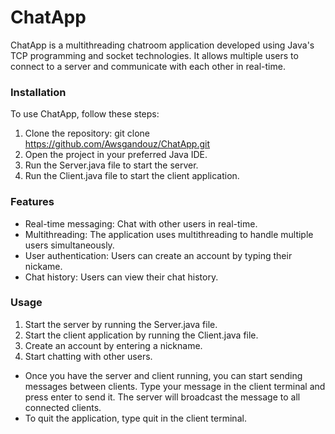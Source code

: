 # ChatApp
ChatApp is a multithreading chatroom application developed using Java's TCP programming and socket technologies. It allows multiple users to connect to a server and communicate with each other in real-time.

### Installation
To use ChatApp, follow these steps:

1. Clone the repository: git clone https://github.com/Awsgandouz/ChatApp.git
2. Open the project in your preferred Java IDE.
3. Run the Server.java file to start the server.
4. Run the Client.java file to start the client application.

### Features
- Real-time messaging: Chat with other users in real-time.
- Multithreading: The application uses multithreading to handle multiple users simultaneously.
- User authentication: Users can create an account by typing their nickame.
- Chat history: Users can view their chat history.

### Usage
1. Start the server by running the Server.java file.
2. Start the client application by running the Client.java file.
3. Create an account by entering a nickname.
4. Start chatting with other users.

- Once you have the server and client running, you can start sending messages between clients. Type your message in the client terminal and press enter to send it. The server will broadcast the message to all connected clients.
- To quit the application, type quit in the client terminal.

